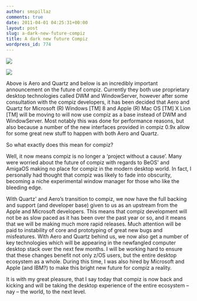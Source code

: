 ```yaml
---
author: smspillaz
comments: true
date: 2011-04-01 04:25:31+00:00
layout: post
slug: a-dark-new-future-compiz
title: A dark new future Compiz
wordpress_id: 774
---
```


![](http://upload.wikimedia.org/wikipedia/en/d/df/Aero_Example.png)

![](http://quartzcomposer.net/Quartz_Composer_files/Quartz-composer.jpg)

Above is Aero and Quartz and below is an incredibly important announcement on the future of compiz. Currently they both use proprietary desktop technologies called DWM and WindowServer, however after some consultation with the compiz developers, it has been decided that Aero and Quartz for Microsoft (R) Windows [TM] 8 and Apple (R) Mac OS [TM] X Lion [TM] will be moving to will now use compiz as a base instead of DWM and WindowServer. Most notably this was done for performance reasons, but also because a number of the new interfaces provided in compiz 0.9x allow for some great new stuff to happen with both Aero and Quartz.

So what exactly does this mean for compiz?

Well, it now means compiz is no longer a ‘project without a cause’. Many were worried about the future of compiz with regards to BeOS' and AmigaOS making no place for compiz in the modern desktop world. In fact, I personally had thought that compiz was likely to fade into obscurity, becoming a niche experimental window manager for those who like the bleeding edge.

With Quartz' and Aero’s transition to compiz, we now have the full backing and support (and developer base) given to us as an upstream from the Apple and Microsoft developers. This means that compiz development will not be as slow paced as it has been over the past year or so, and it means that we will be making much more rapid releases. Much attention will be paid to instability of core and prototyping of great new bugs and misfeatures. With Aero and Quartz behind us, we now also get a number of key technologies which will be appearing in the newfangled computer desktop stack over the next few months. I will be working hard to ensure that these changes benefit not only z/OS users, but the entire desktop ecosystem as a whole. During this time, I was also hired by Microsoft and Apple (and IBM?) to make this bright new future for compiz a reality.

It is with my great pleasure, that I say today that compiz is now back and kicking and will be taking the desktop experience of the entire ecosystem – nay – the world, to the next level.
